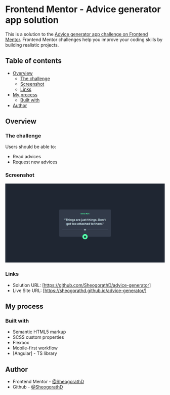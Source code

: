 # Frontend Mentor - Advice generator app solution

This is a solution to the [Advice generator app challenge on Frontend Mentor](https://www.frontendmentor.io/challenges/advice-generator-app-QdUG-13db). Frontend Mentor challenges help you improve your coding skills by building realistic projects.

## Table of contents

- [Overview](#overview)
  - [The challenge](#the-challenge)
  - [Screenshot](#screenshot)
  - [Links](#links)
- [My process](#my-process)
  - [Built with](#built-with)
- [Author](#author)

## Overview

### The challenge

Users should be able to:

- Read advices
- Request new advices

### Screenshot

![image](./screenshot.png)

### Links

- Solution URL: [https://github.com/SheogorathD/advice-generator]
- Live Site URL: [https://sheogorathd.github.io/advice-generator/]

## My process

### Built with

- Semantic HTML5 markup
- SCSS custom properties
- Flexbox
- Mobile-first workflow
- [Angular] - TS library

## Author

- Frontend Mentor - [@SheogorathD](https://www.frontendmentor.io/profile/SheogorathD)
- Github - [@SheogorathD](https://github.com/SheogorathD)
